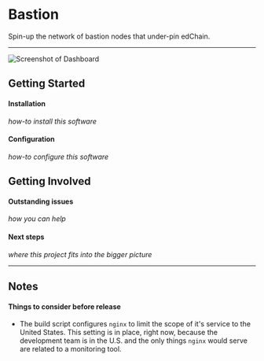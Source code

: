 # Bastion

Spin-up the network of bastion nodes that under-pin edChain.

---

![Screenshot of Dashboard](bastion/screenshot.png)

## Getting Started

#### Installation

_how-to install this software_

#### Configuration

_how-to configure this software_

## Getting Involved

#### Outstanding issues

_how you can help_

#### Next steps

_where this project fits into the bigger picture_

---

## Notes

#### Things to consider before release

- The build script configures `nginx` to limit the scope of it's service to the United States. This setting is in place, right now, because the development team is in the U.S. and the only things `nginx` would serve are related to a monitoring tool.
